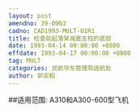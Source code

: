 ```yaml
---
layout: post
amendno: 39-0963
cadno: CAD1993-MULT-01R1
title: 检查前起落架减震支柱的底部
date: 1993-04-14 00:00:00 +0800
effdate: 1993-04-17 00:00:00 +0800
tag: MULT
categories: 民航华东管理局适航处
author: 郭奕柏
---
```


##适用范围:
A310和A300-600型飞机

